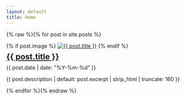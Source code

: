 ```yaml
---
layout: default
title: Home
---
```


{% raw %}{% for post in site.posts %}
<article class="post-card">
  {% if post.image %}
    <a href="{{ post.url | relative_url }}"><img class="thumb" src="{{ post.image | relative_url }}" alt="{{ post.title }}"></a>
  {% endif %}
  <h2 style="margin:8px 0;"><a href="{{ post.url | relative_url }}">{{ post.title }}</a></h2>
  <div class="meta">{{ post.date | date: "%Y-%m-%d" }}</div>
  <p>{{ post.description | default: post.excerpt | strip_html | truncate: 160 }}</p>
</article>
{% endfor %}{% endraw %}

